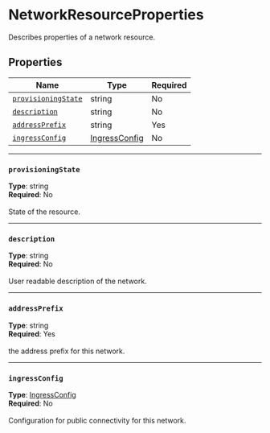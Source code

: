 # NetworkResourceProperties

Describes properties of a network resource.

## Properties
| Name | Type | Required |
| --- | --- | --- |
| [`provisioningState`](#provisioningstate) | string | No |
| [`description`](#description) | string | No |
| [`addressPrefix`](#addressprefix) | string | Yes |
| [`ingressConfig`](#ingressconfig) | [IngressConfig](seabreeze-model-ingressconfig.md) | No |

____
### `provisioningState`
__Type__: string <br/>
__Required__: No<br/>
<br/>
State of the resource.

____
### `description`
__Type__: string <br/>
__Required__: No<br/>
<br/>
User readable description of the network.

____
### `addressPrefix`
__Type__: string <br/>
__Required__: Yes<br/>
<br/>
the address prefix for this network.

____
### `ingressConfig`
__Type__: [IngressConfig](seabreeze-model-ingressconfig.md) <br/>
__Required__: No<br/>
<br/>
Configuration for public connectivity for this network.
